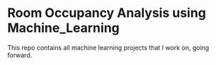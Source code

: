 # Room Occupancy Analysis using Machine_Learning
This repo contains all machine learning projects that I work on, going forward. 
